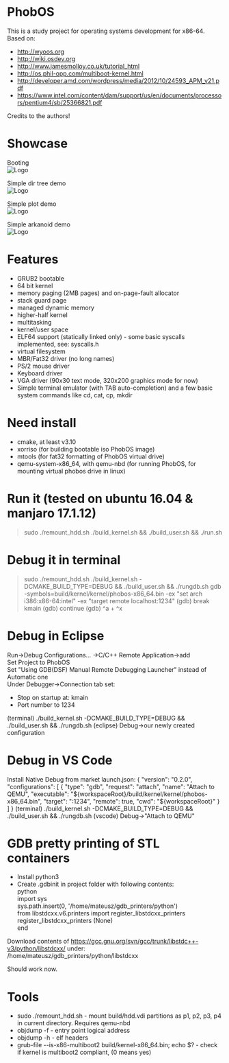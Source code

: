 # PhobOS
This is a study project for operating systems development for x86-64.
Based on:  
 + http://wyoos.org  
 + http://wiki.osdev.org
 + http://www.jamesmolloy.co.uk/tutorial_html  
 + http://os.phil-opp.com/multiboot-kernel.html  
 + http://developer.amd.com/wordpress/media/2012/10/24593_APM_v21.pdf
 + https://www.intel.com/content/dam/support/us/en/documents/processors/pentium4/sb/25366821.pdf  
 
Credits to the authors!  
  
# Showcase
Booting  
![Logo](https://github.com/mateuszmidor/OsDev/blob/master/media/boot.gif)
  
Simple dir tree demo  
![Logo](https://github.com/mateuszmidor/OsDev/blob/master/media/tree.gif)
  
Simple plot demo  
![Logo](https://github.com/mateuszmidor/OsDev/blob/master/media/plot.gif)
  
Simple arkanoid demo  
![Logo](https://github.com/mateuszmidor/OsDev/blob/master/media/arkanoid.gif)
  
# Features
 + GRUB2 bootable
 + 64 bit kernel
 + memory paging (2MB pages) and on-page-fault allocator
 + stack guard page
 + managed dynamic memory
 + higher-half kernel
 + multitasking
 + kernel/user space
 + ELF64 support (statically linked only) - some basic syscalls implemented, see: syscalls.h
 + virtual filesystem 
 + MBR/Fat32 driver (no long names)
 + PS/2 mouse driver
 + Keyboard driver
 + VGA driver (90x30 text mode, 320x200 graphics mode for now)
 + Simple terminal emulator (with TAB auto-completion) and a few basic system commands like cd, cat, cp, mkdir
 
# Need install
 + cmake, at least v3.10
 + xorriso (for building bootable iso PhobOS image)
 + mtools (for fat32 formatting of PhobOS virtual drive)
 + qemu-system-x86_64, with qemu-nbd (for running PhobOS, for mounting virtual phobos drive in linux)

# Run it (tested on ubuntu 16.04 & manjaro 17.1.12)
> sudo ./remount_hdd.sh
> ./build_kernel.sh && ./build_user.sh && ./run.sh

# Debug it in terminal
> sudo ./remount_hdd.sh
> ./build_kernel.sh -DCMAKE_BUILD_TYPE=DEBUG && ./build_user.sh && ./rungdb.sh
> gdb -symbols=build/kernel/kernel/phobos-x86_64.bin -ex "set arch i386:x86-64:intel" -ex "target remote localhost:1234"
(gdb) break kmain
(gdb) continue
(gdb) ^a + ^x

# Debug in Eclipse
Run->Debug Configurations... ->C/C++ Remote Application->add  
Set Project to PhobOS  
Set "Using GDB(DSF) Manual Remote Debugging Launcher" instead of Automatic one  
Under Debugger->Connection tab set:
 + Stop on startup at: kmain  
 + Port number to 1234  
 
(terminal) ./build_kernel.sh -DCMAKE_BUILD_TYPE=DEBUG && ./build_user.sh && ./rungdb.sh
(eclipse) Debug->our newly created configuration  

# Debug in VS Code
Install Native Debug from market
launch.json:
{
    "version": "0.2.0",
    "configurations": [
      {
        "type": "gdb",
        "request": "attach",
        "name": "Attach to QEMU",
        "executable": "${workspaceRoot}/build/kernel/kernel/phobos-x86_64.bin",
        "target": ":1234",
        "remote": true,
        "cwd": "${workspaceRoot}"
      }
    ]
}
(terminal) ./build_kernel.sh -DCMAKE_BUILD_TYPE=DEBUG && ./build_user.sh && ./rungdb.sh
(vscode) Debug->"Attach to QEMU"

# GDB pretty printing of STL containers
 + Install python3
 + Create .gdbinit in project folder with following contents:  
python  
import sys  
sys.path.insert(0, '/home/mateusz/gdb_printers/python')  
from libstdcxx.v6.printers import register_libstdcxx_printers  
register_libstdcxx_printers (None)  
end  

Download contents of https://gcc.gnu.org/svn/gcc/trunk/libstdc++-v3/python/libstdcxx/ under:  
/home/mateusz/gdb_printers/python/libstdcxx  

Should work now.

# Tools
 + sudo ./remount_hdd.sh - mount build/hdd.vdi partitions as p1, p2, p3, p4 in current directory. Requires qemu-nbd
 + objdump -f - entry point logical address
 + objdump -h - elf headers
 + grub-file --is-x86-multiboot2 build/kernel-x86_64.bin; echo $? - check if kernel is multiboot2 compliant, (0 means yes)
